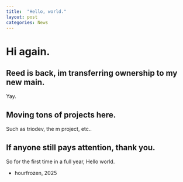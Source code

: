 ```yaml
---
title:  "Hello, world."
layout: post
categories: News
---
```



# Hi again.

## Reed is back, im transferring ownership to my new main.

Yay.

## Moving tons of projects here.

Such as triodev, the m project, etc..

## If anyone still pays attention, thank you.

So for the first time in a full year, Hello world.



- hourfrozen, 2025
